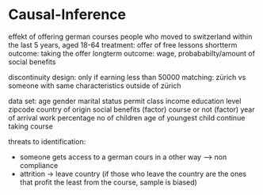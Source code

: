 # Causal-Inference

effekt of offering german courses
people who moved to switzerland within the last 5 years, aged 18-64
treatment: offer of free lessons
shortterm outcome: taking the offer
longterm outcome: wage, probababilty/amount of social benefits

discontinuity design: only if earning less than 50000
matching: zürich vs someone with same characteristics outside of zürich



data set:
age
gender
marital status
permit class
income
education level
zipcode
country of origin
social benefits (factor)
course or not (factor)
year of arrival
work percentage
no of children
age of youngest child
continue taking course

threats to identification:
- someone gets access to a german cours in a other way
--> non compliance
- attrition -> leave country (if those who leave the country are the ones that profit the least from the course, sample is biased)
